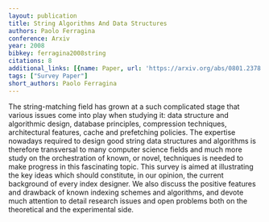 ```yaml
---
layout: publication
title: String Algorithms And Data Structures
authors: Paolo Ferragina
conference: Arxiv
year: 2008
bibkey: ferragina2008string
citations: 8
additional_links: [{name: Paper, url: 'https://arxiv.org/abs/0801.2378'}]
tags: ["Survey Paper"]
short_authors: Paolo Ferragina
---
```

The string-matching field has grown at a such complicated stage that various
issues come into play when studying it: data structure and algorithmic design,
database principles, compression techniques, architectural features, cache and
prefetching policies. The expertise nowadays required to design good string
data structures and algorithms is therefore transversal to many computer
science fields and much more study on the orchestration of known, or novel,
techniques is needed to make progress in this fascinating topic. This survey is
aimed at illustrating the key ideas which should constitute, in our opinion,
the current background of every index designer. We also discuss the positive
features and drawback of known indexing schemes and algorithms, and devote much
attention to detail research issues and open problems both on the theoretical
and the experimental side.